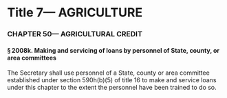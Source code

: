 
# Title 7— AGRICULTURE
### CHAPTER 50— AGRICULTURAL CREDIT
#### § 2008k. Making and servicing of loans by personnel of State, county, or area committees

The Secretary shall use personnel of a State, county or area committee established under section 590h(b)(5) of title 16 to make and service loans under this chapter to the extent the personnel have been trained to do so.
